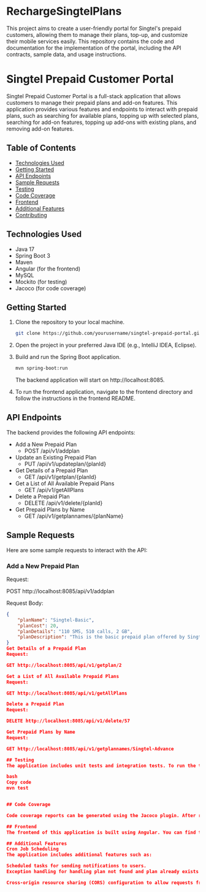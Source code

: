 # RechargeSingtelPlans
This project aims to create a user-friendly portal for Singtel's prepaid customers, allowing them to manage their plans, top-up, and customize their mobile services easily. This repository contains the code and documentation for the implementation of the portal, including the API contracts, sample data, and usage instructions.

# Singtel Prepaid Customer Portal

Singtel Prepaid Customer Portal is a full-stack application that allows customers to manage their prepaid plans and add-on features. This application provides various features and endpoints to interact with prepaid plans, such as searching for available plans, topping up with selected plans, searching for add-on features, topping up add-ons with existing plans, and removing add-on features.

## Table of Contents
- [Technologies Used](#technologies-used)
- [Getting Started](#getting-started)
- [API Endpoints](#api-endpoints)
- [Sample Requests](#sample-requests)
- [Testing](#testing)
- [Code Coverage](#code-coverage)
- [Frontend](#frontend)
- [Additional Features](#additional-features)
- [Contributing](#contributing)


## Technologies Used
- Java 17
- Spring Boot 3
- Maven
- Angular (for the frontend)
- MySQL 
- Mockito (for testing)
- Jacoco (for code coverage)

## Getting Started
1. Clone the repository to your local machine.

    ```bash
    git clone https://github.com/yourusername/singtel-prepaid-portal.git
    ```

2. Open the project in your preferred Java IDE (e.g., IntelliJ IDEA, Eclipse).

3. Build and run the Spring Boot application.

    ```bash
    mvn spring-boot:run
    ```

   The backend application will start on http://localhost:8085.

4. To run the frontend application, navigate to the frontend directory and follow the instructions in the frontend README.

## API Endpoints
The backend provides the following API endpoints:

- Add a New Prepaid Plan
  - POST /api/v1/addplan
- Update an Existing Prepaid Plan
  - PUT /api/v1/updateplan/{planId}
- Get Details of a Prepaid Plan
  - GET /api/v1/getplan/{planId}
- Get a List of All Available Prepaid Plans
  - GET /api/v1/getAllPlans
- Delete a Prepaid Plan
  - DELETE /api/v1/delete/{planId}
- Get Prepaid Plans by Name
  - GET /api/v1/getplannames/{planName}

## Sample Requests
Here are some sample requests to interact with the API:

### Add a New Prepaid Plan
Request:

POST http://localhost:8085/api/v1/addplan

Request Body:

```json
{
    "planName": "Singtel-Basic",
    "planCost": 20,
    "planDetails": "110 SMS, 510 calls, 2 GB",
    "planDescription": "This is the basic prepaid plan offered by Singtel."
}
Get Details of a Prepaid Plan
Request:

GET http://localhost:8085/api/v1/getplan/2

Get a List of All Available Prepaid Plans
Request:

GET http://localhost:8085/api/v1/getAllPlans

Delete a Prepaid Plan
Request:

DELETE http://localhost:8085/api/v1/delete/57

Get Prepaid Plans by Name
Request:

GET http://localhost:8085/api/v1/getplannames/Singtel-Advance

## Testing
The application includes unit tests and integration tests. To run the tests, use the following command:

bash
Copy code
mvn test


## Code Coverage

Code coverage reports can be generated using the Jacoco plugin. After running the tests, you can find the coverage report in the target/site/jacoco/index.html file. The goal is to achieve at least 80% code coverage.

## Frontend
The frontend of this application is built using Angular. You can find the frontend code and instructions for running it in the frontend directory of this repository.

## Additional Features
Cron Job Scheduling
The application includes additional features such as:

Scheduled tasks for sending notifications to users.
Exception handling for handling plan not found and plan already exists scenarios.

Cross-origin resource sharing (CORS) configuration to allow requests from http://localhost:4200 (frontend).